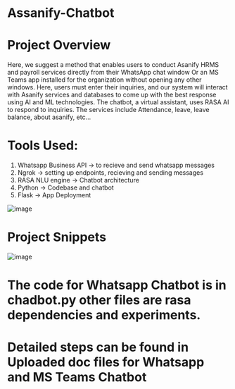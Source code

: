 # Assanify-Chatbot

# Project Overview
Here, we suggest a method that enables users to conduct Asanify HRMS and payroll services directly from their WhatsApp chat window Or an MS Teams app installed for the organization without opening any other windows. Here, users must enter their inquiries, and our system will interact with Asanify services and databases to come up with the best response using AI and ML technologies.
The chatbot, a virtual assistant, uses RASA AI to respond to inquiries. The services include Attendance, leave, leave balance, about asanify, etc...

# Tools Used:
1) Whatsapp Business API -> to recieve and send whatsapp messages
2) Ngrok -> setting up endpoints, recieving and sending messages
3) RASA NLU engine -> Chatbot architecture
4) Python -> Codebase and chatbot
5) Flask -> App Deployment
   
![image](https://github.com/Aman8T/Assanify-Chatbot/assets/77984568/19f2f415-def1-471a-9727-6ac8db8f54b6)

# Project Snippets
![image](https://github.com/Aman8T/Assanify-Chatbot/assets/77984568/b3399bb2-79f8-4f39-a07c-8b1dcd18719b)

# The code for Whatsapp Chatbot is in **chadbot.py** other files are rasa dependencies and experiments.

# Detailed steps can be found in Uploaded doc files for Whatsapp and MS Teams Chatbot
